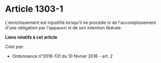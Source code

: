 # Article 1303-1

L'enrichissement est injustifié lorsqu'il ne procède ni de l'accomplissement d'une obligation par l'appauvri ni de son
intention libérale.

**Liens relatifs à cet article**

_Créé par_:

  - Ordonnance n°2016-131 du 10 février 2016 - art. 2
